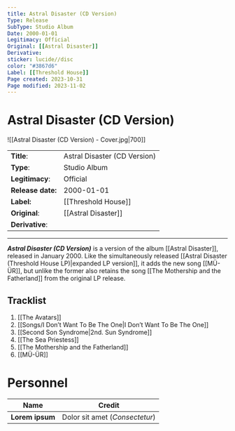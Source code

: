 ```yaml
---
title: Astral Disaster (CD Version)
Type: Release  
SubType: Studio Album
Date: 2000-01-01
Legitimacy: Official
Original: [[Astral Disaster]]
Derivative: 
sticker: lucide//disc
color: "#3867d6"
Label: [[Threshold House]]
Page created: 2023-10-31
Page modified: 2023-11-02
---
```


# Astral Disaster (CD Version)

![[Astral Disaster (CD Version) - Cover.jpg|700]]

|  |  |
| --- | --- |
| __Title__: | Astral Disaster (CD Version) |
| __Type__: | Studio Album |
| __Legitimacy__: | Official |
| __Release date:__ | 2000-01-01 |
| __Label:__ | [[Threshold House]] |
| __Original__: | [[Astral Disaster]] |
| __Derivative__: |  |

---

*__Astral Disaster (CD Version)__* is a version of the album [[Astral Disaster]], released in January 2000. Like the simultaneously released [[Astral Disaster (Threshold House LP)|expanded LP version]], it adds the new song [[MÜ-ÜR]], but unlike the former also retains the song [[The Mothership and the Fatherland]] from the original LP release.

## Tracklist
1. [[The Avatars]]
2. [[Songs/I Don’t Want To Be The One|I Don’t Want To Be The One]]
3. [[Second Son Syndrome|2nd. Sun Syndrome]]
4. [[The Sea Priestess]]
5. [[The Mothership and the Fatherland]]
6. [[MÜ-ÜR]]

# Personnel

| __Name__ |__Credit__ |
| --- | --- |
|__Lorem ipsum__|Dolor sit amet (*Consectetur*)|

[^1]:
